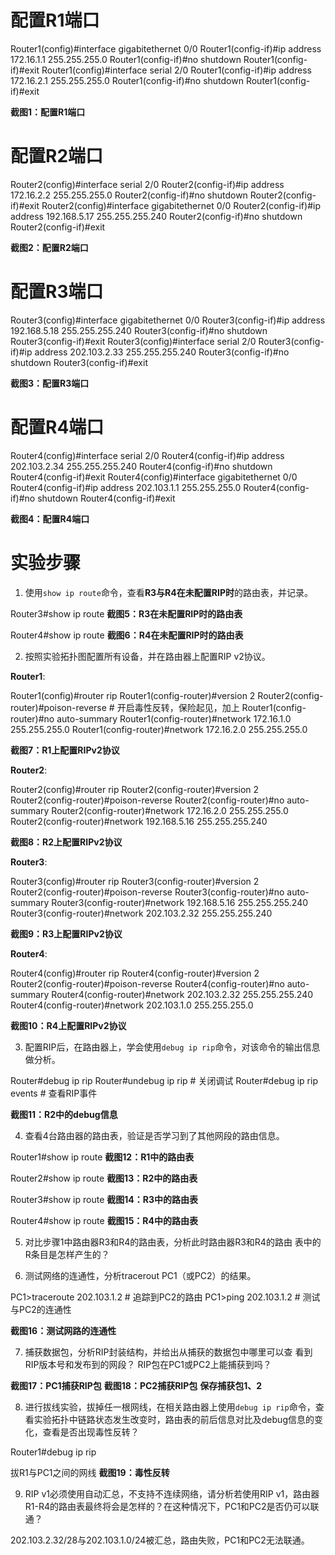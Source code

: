 # 配置R1端口
Router1(config)#interface gigabitethernet 0/0
Router1(config-if)#ip address 172.16.1.1 255.255.255.0
Router1(config-if)#no shutdown
Router1(config-if)#exit
Router1(config)#interface serial 2/0
Router1(config-if)#ip address 172.16.2.1 255.255.255.0
Router1(config-if)#no shutdown
Router1(config-if)#exit

**截图1：配置R1端口**

# 配置R2端口
Router2(config)#interface serial 2/0
Router2(config-if)#ip address 172.16.2.2 255.255.255.0
Router2(config-if)#no shutdown
Router2(config-if)#exit
Router2(config)#interface gigabitethernet 0/0
Router2(config-if)#ip address 192.168.5.17 255.255.255.240
Router2(config-if)#no shutdown
Router2(config-if)#exit

**截图2：配置R2端口**

# 配置R3端口
Router3(config)#interface gigabitethernet 0/0
Router3(config-if)#ip address 192.168.5.18 255.255.255.240
Router3(config-if)#no shutdown
Router3(config-if)#exit
Router3(config)#interface serial 2/0
Router3(config-if)#ip address 202.103.2.33 255.255.255.240
Router3(config-if)#no shutdown
Router3(config-if)#exit

**截图3：配置R3端口**

# 配置R4端口
Router4(config)#interface serial 2/0
Router4(config-if)#ip address 202.103.2.34 255.255.255.240
Router4(config-if)#no shutdown
Router4(config-if)#exit
Router4(config)#interface gigabitethernet 0/0
Router4(config-if)#ip address 202.103.1.1 255.255.255.0
Router4(config-if)#no shutdown
Router4(config-if)#exit

**截图4：配置R4端口**

# 实验步骤

1. 使用`show ip route`命令，查看**R3与R4在未配置RIP时**的路由表，并记录。

Router3#show ip route
**截图5：R3在未配置RIP时的路由表**

Router4#show ip route
**截图6：R4在未配置RIP时的路由表**

2. 按照实验拓扑图配置所有设备，并在路由器上配置RIP v2协议。

**Router1**:

Router1(config)#router rip
Router1(config-router)#version 2
Router2(config-router)#poison-reverse # 开启毒性反转，保险起见，加上
Router1(config-router)#no auto-summary
Router1(config-router)#network 172.16.1.0 255.255.255.0
Router1(config-router)#network 172.16.2.0 255.255.255.0

**截图7：R1上配置RIPv2协议**

**Router2**:

Router2(config)#router rip
Router2(config-router)#version 2
Router2(config-router)#poison-reverse
Router2(config-router)#no auto-summary
Router2(config-router)#network 172.16.2.0 255.255.255.0
Router2(config-router)#network 192.168.5.16 255.255.255.240

**截图8：R2上配置RIPv2协议**

**Router3**:

Router3(config)#router rip
Router3(config-router)#version 2
Router2(config-router)#poison-reverse
Router3(config-router)#no auto-summary
Router3(config-router)#network 192.168.5.16 255.255.255.240
Router3(config-router)#network 202.103.2.32 255.255.255.240

**截图9：R3上配置RIPv2协议**

**Router4**:

Router4(config)#router rip
Router4(config-router)#version 2
Router2(config-router)#poison-reverse
Router4(config-router)#no auto-summary
Router4(config-router)#network 202.103.2.32 255.255.255.240
Router4(config-router)#network 202.103.1.0 255.255.255.0

**截图10：R4上配置RIPv2协议**

3. 配置RIP后，在路由器上，学会使用`debug ip rip`命令，对该命令的输出信息做分析。

Router#debug ip rip
Router#undebug ip rip    # 关闭调试
Router#debug ip rip events    # 查看RIP事件

**截图11：R2中的debug信息**

4. 查看4台路由器的路由表，验证是否学习到了其他网段的路由信息。

Router1#show ip route
**截图12：R1中的路由表**

Router2#show ip route
**截图13：R2中的路由表**

Router3#show ip route
**截图14：R3中的路由表**

Router4#show ip route
**截图15：R4中的路由表**

5. 对比步骤1中路由器R3和R4的路由表，分析此时路由器R3和R4的路由
表中的R条目是怎样产生的？

6. 测试网络的连通性，分析tracerout PC1（或PC2）的结果。

PC1>traceroute 202.103.1.2    # 追踪到PC2的路由
PC1>ping 202.103.1.2    # 测试与PC2的连通性

**截图16：测试网路的连通性**

7. 捕获数据包，分析RIP封装结构，并给出从捕获的数据包中哪里可以查
看到RIP版本号和发布到的网段？ RIP包在PC1或PC2上能捕获到吗？

**截图17：PC1捕获RIP包**
**截图18：PC2捕获RIP包**
**保存捕获包1、2**

8. 进行拔线实验，拔掉任一根网线，在相关路由器上使用`debug ip rip`命令，查看实验拓扑中链路状态发生改变时，路由表的前后信息对比及debug信息的变化，查看是否出现毒性反转？

Router1#debug ip rip

拔R1与PC1之间的网线
**截图19：毒性反转**

9. RIP v1必须使用自动汇总，不支持不连续网络，请分析若使用RIP v1，路由器R1-R4的路由表最终将会是怎样的？在这种情况下，PC1和PC2是否仍可以联通？

202.103.2.32/28与202.103.1.0/24被汇总，路由失败，PC1和PC2无法联通。